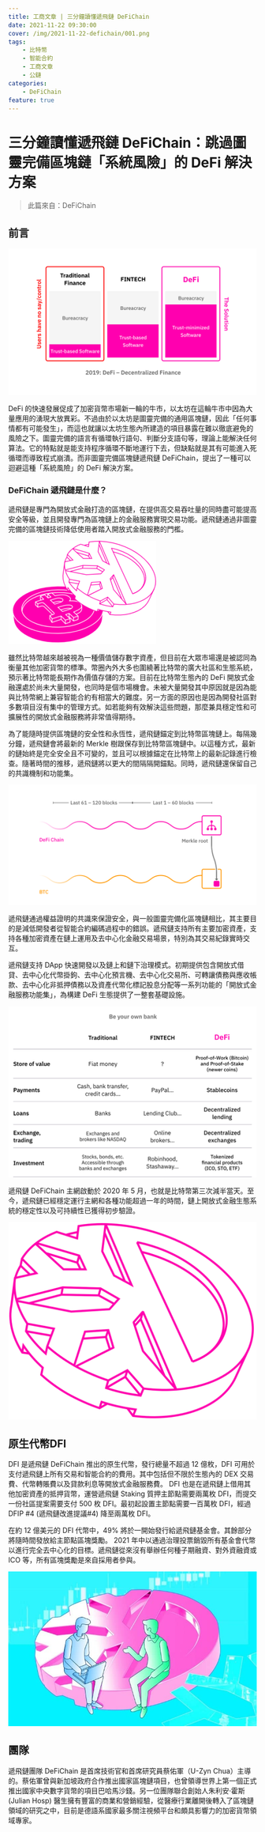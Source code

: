 ```yaml
---
title: 工商文章 | 三分鐘讀懂遞飛鏈 DeFiChain
date: 2021-11-22 09:30:00
cover: /img/2021-11-22-defichain/001.png
tags:
    - 比特幣
    - 智能合約
    - 工商文章
    - 公鏈
categories:
    - DeFiChain
feature: true
---
```

# 三分鐘讀懂遞飛鏈 DeFiChain：跳過圖靈完備區塊鏈「系統風險」的 DeFi 解決方案

> 此篇來自：DeFiChain 

## 前言

<img src="/img/2021-11-22-defichain/002.png">

DeFi 的快速發展促成了加密貨幣市場新一輪的牛市，以太坊在這輪牛市中因為大量應用的湧現大放異彩。不過由於以太坊是圖靈完備的通用區塊鏈，因此「任何事情都有可能發生」，而這也就讓以太坊生態內所建造的項目暴露在難以徹底避免的風險之下。圖靈完備的語言有循環執行語句、判斷分支語句等，理論上能解決任何算法。它的特點就是能支持程序循環不斷地運行下去，但缺點就是其有可能進入死循環而導致程式崩潰。而非圖靈完備區塊鏈遞飛鏈 DeFiChain，提出了一種可以迴避這種「系統風險」的 DeFi 解決方案。

### DeFiChain 遞飛鏈是什麼？

遞飛鏈是專門為開放式金融打造的區塊鏈，在提供高交易吞吐量的同時盡可能提高安全等級，並且開發專門為區塊鏈上的金融服務實現交易功能。遞飛鏈通過非圖靈完備的區塊鏈技術降低使用者踏入開放式金融服務的門檻。

<img src="/img/2021-11-22-defichain/003.png">

雖然比特幣越來越被視為一種價值儲存數字資產，但目前在大眾市場還是被認同為衡量其他加密貨幣的標準。幣圈內外大多也圍繞著比特幣的廣大社區和生態系統，預示著比特幣能長期作為價值存儲的方案。目前在比特幣生態內的 DeFi 開放式金融還處於尚未大量開發，也同時是個市場機會。未被大量開發其中原因就是因為能與比特幣網上兼容智能合約有相當大的難度。另一方面的原因也是因為開發社區對多數項目沒有集中的管理方式。如若能夠有效解決這些問題，那麼兼具穩定性和可擴展性的開放式金融服務將非常值得期待。

為了能隨時提供區塊鏈的安全性和永恆性，遞飛鏈錨定到比特幣區塊鏈上。每隔幾分鐘，遞飛鏈會將最新的 Merkle 樹跟保存到比特幣區塊鏈中。以這種方式，最新的鏈始終是完全安全且不可變的，並且可以根據錨定在比特幣上的最新記錄進行檢查。隨著時間的推移，遞飛鏈將以更大的間隔隔開錨點。同時，遞飛鏈還保留自己的共識機制和功能集。

<img src="/img/2021-11-22-defichain/004.png">

遞飛鏈通過權益證明的共識來保證安全，與一般圖靈完備化區塊鏈相比，其主要目的是減低開發者從智能合約編碼過程中的錯誤。遞飛鏈支持所有主要加密資產，支持各種加密資產在鏈上運用及去中心化金融交易場景，特別為其交易紀錄實時交互。

遞飛鏈支持 DApp 快速開發以及鏈上和鏈下治理模式。初期提供包含開放式借貸、去中心化代幣掛鉤、去中心化預言機、去中心化交易所、可轉讓債務與應收帳款、去中心化非抵押債務以及資產代幣化標記股息分配等一系列功能的「開放式金融服務功能集」，為構建 DeFi 生態提供了一整套基礎設施。

<img src="/img/2021-11-22-defichain/005.png">

遞飛鏈 DeFiChain 主網啟動於 2020 年 5 月，也就是比特幣第三次減半當天。至今，遞飛鏈已經穩定運行主網和各種功能超過一年的時間，鏈上開放式金融生態系統的穩定性以及可持續性已獲得初步驗證。

<img src="/img/2021-11-22-defichain/006.png">

## 原生代幣DFI

DFI 是遞飛鏈 DeFiChain 推出的原生代幣，發行總量不超過 12 億枚，DFI 可用於支付遞飛鏈上所有交易和智能合約的費用。其中包括但不限於生態內的 DEX 交易費、代幣轉賬費以及貸款利息等開放式金融服務費。 DFI 也是在遞飛鏈上借用其他加密資產的抵押貨幣，運營遞飛鏈 Staking 質押主節點需要兩萬枚 DFI，而提交一份社區提案需要支付 500 枚 DFI。最初起設置主節點需要一百萬枚 DFI，經過 DFIP #4 (遞飛鏈改進提議#4) 降至兩萬枚 DFI。

在約 12 億美元的 DFI 代幣中，49% 將於一開始發行給遞飛鏈基金會。其餘部分將隨時間發放給主節點區塊獎勵。 2021 年中以通過治理投票銷毀所有基金會代幣以進行完全去中心化的目標。遞飛鏈從來沒有舉辦任何種子期融資、對外資融資或 ICO 等，所有區塊獎勵是來自採用者參與。

<img src="/img/2021-11-22-defichain/007.jpg">

## 團隊

遞飛鏈團隊 DeFiChain 是首席技術官和首席研究員蔡佑軍（U-Zyn Chua）主導的。蔡佑軍曾與新加坡政府合作推出國家區塊鏈項目，也曾領導世界上第一個正式推出國家中央數字貨幣的項目巴哈馬沙錢。另一位團隊聯合創始人朱利安·霍斯 (Julian Hosp) 醫生擁有豐富的商業和營銷經驗，從醫療行業離開後轉入了區塊鏈領域的研究之中，目前是德語系國家最多關注視頻平台和頗具影響力的加密貨幣領域專家。




